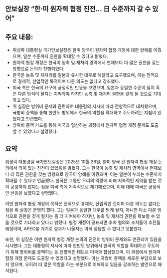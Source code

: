 ## 안보실장 “한·미 원자력 협정 진전… 日 수준까지 갈 수 있어”

## 주요 내용:
*   위성락 대통령실 국가안보실장은 한미 양국이 원자력 협정 개정에 대한 양해를 이뤘으며, 일본 수준까지 권한을 확대할 수 있다고 밝혔다.
*   원자력 협정 개정은 한국이 농축 및 재처리 영역에서 현재보다 더 많은 권한을 갖는 방향으로 논의가 진행되었다.
*   한국은 농축 및 재처리를 일본과 유사한 대우로 해달라고 요구했으며, 이는 전적으로 경제적, 산업적인 목적이며 다른 의도는 없다고 강조했다.
*   미국 측은 한국의 요구에 긍정적인 반응을 보였으며, 일본과 동일한 수준이 될지 혹은 다른 방식이 될지는 지켜봐야 하지만 농축 및 재처리 권한을 갖게 될 것으로 기대하고 있다.
*   위 실장은 방위비 문제와 관련하여 대통령의 지시에 따라 전향적으로 대처했으며, 국방비 증액을 통해 한반도 방위에서 한국의 역할을 확대하고 주도하려는 지침이 있었다고 언급했다.
*   방위비 증액 카드를 통해 미국과 협상하는 과정에서 원자력 협정 개정 문제도 도출할 수 있었다고 설명했다.

## 요약

위성락 대통령실 국가안보실장은 2025년 10월 26일, 한미 양국 간 원자력 협정 개정 논의에서 의미 있는 진전이 있었음을 밝혔다. 그는 한국이 농축 및 재처리 영역에서 현재보다 더 많은 권한을 갖는 방향으로 양국이 양해를 이뤘으며, 이는 일본이 누리는 수준까지 확대될 수 있다고 언급했다. 한국은 그동안 우리의 역량에 비해 지속적인 제약을 받는 것이 공정하지 않다는 점을 미국 측에 지속적으로 제기해왔으며, 이에 대해 미국은 긍정적인 반응을 보였다고 설명했다.

이번 원자력 협정 개정의 목적은 전적으로 경제적, 산업적인 것이며 다른 의도는 없다는 점을 위 실장은 분명히 했다. 그는 일본과 동일한 대우를 받게 될지, 아니면 다소 다른 방식으로 권한을 갖게 될지는 좀 더 지켜봐야 하지만, 농축 및 재처리 권한을 확보할 수 있을 것으로 기대하고 있다고 밝혔다. 협정 개정이 공표되면 후속 협의와 조치들이 추진될 예정이며, APEC을 계기로 결과가 나올지는 아직 장담할 수 없다고 덧붙였다.

또한, 위 실장은 이번 원자력 협정 개정 논의의 진전이 방위비 문제와도 연관되어 있음을 시사했다. 그는 대통령의 지시에 따라 한반도 방위에서 한국의 역할을 확대하고 주도하기 위해 방위비를 증액하는 등 전향적인 태도로 미국과 협상했으며, 이 과정에서 원자력 협정 개정 문제도 도출할 수 있었다고 설명했다. 이는 국방비 증액을 새로운 부담으로 보지 않으며, 오히려 더 많은 역할을 하는 부분으로 이해하고 있음을 강조하는 발언으로 해석된다.
